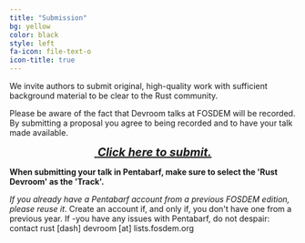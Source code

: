```yaml
---
title: "Submission"
bg: yellow
color: black
style: left
fa-icon: file-text-o
icon-title: true
---
```


We invite authors to submit original, high-quality work with
sufficient background material to be clear to the Rust community.

Please be aware of the fact that Devroom talks at FOSDEM will be recorded. By submitting
a proposal you agree to being recorded and to have your talk made available.


<div style="text-align:center;">
  <p>
    <span style="font-size:20px;">
      <a href="https://penta.fosdem.org/submission/FOSDEM18">
        <i class="fa fa-sign-in">&nbsp;<strong>Click here to submit.</strong></i>
      </a>
    </span>
  </p>
</div>

<strong>When submitting your talk in Pentabarf, make sure to select the 'Rust Devroom' as the 'Track'.</strong>

<em>If you already have a Pentabarf account from a previous FOSDEM edition, please reuse it</em>.
Create an account if, and only if, you don't have one from a previous year. If
-you have any issues with Pentabarf, do not despair: contact rust [dash] devroom [at] lists.fosdem.org

